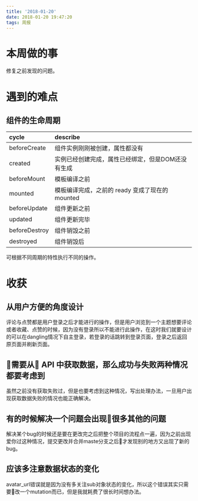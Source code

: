 ```yaml
---
title: '2018-01-20'
date: 2018-01-20 19:47:20
tags: 周报
---
```


# 本周做的事
修复之前发现的问题。

# 遇到的难点
## 组件的生命周期
| cycle | describe |
| :---- | :------- |
| beforeCreate | 组件实例刚刚被创建，属性都没有 |
| created | 实例已经创建完成，属性已经绑定，但是DOM还没有生成 |
| beforeMount | 模板编译之前 |
| mounted | 模板编译完成，之前的 ready 变成了现在的 mounted |
| beforeUpdate | 组件更新之前 |
| updated | 组件更新完毕 |
| beforeDestroy | 组件销毁之前 |
| destroyed | 组件销毁后 |

可根据不同周期的特性执行不同的操作。
<!-- more -->

# 收获
## 从用户方便的角度设计
评论与点赞都是用户登录之后才能进行的操作，但是用户浏览到一个主题想要评论或者收藏、点赞的时候，因为没有登录所以不能进行此操作，在这时我们就要设计的可以在dangling情况下自主登录，若登录的话跳转到登录页面，登录之后返回原页面并刷新页面。

## 需要从 API 中获取数据，那么成功与失败两种情况都要考虑到
虽然之前没有获取失败过，但是也要考虑到这种情况，写出处理办法，一旦用户出现获取数据失败的情况也能正确解决。

## 有的时候解决一个问题会出现很多其他的问题
解决某个bug的时候还是要在更改完之后把整个项目的流程点一遍，因为之前出现爱你过这种情况，提交更改并合并maste分支之后才发现别的地方又出现了新的bug。

## 应该多注意数据状态的变化
avatar_url错误就是因为没有多关注sub对象状态的变化，所以这个错误其实只需要改一个mutation而已，但是我就耗费了很长时间想办法。
